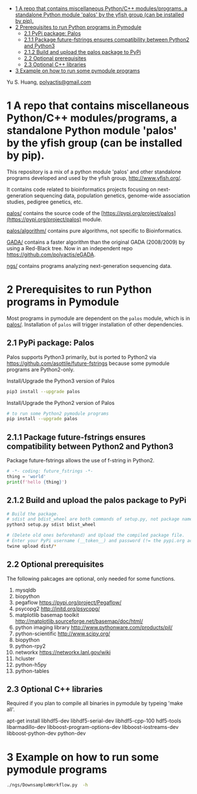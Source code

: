 - [1 A repo that contains miscellaneous Python/C++ modules/programs, a standalone Python module 'palos' by the yfish group (can be installed by pip).](#1-a-repo-that-contains-miscellaneous-pythonc-modulesprograms-a-standalone-python-module-palos-by-the-yfish-group-can-be-installed-by-pip)
- [2 Prerequisites to run Python programs in Pymodule](#2-prerequisites-to-run-python-programs-in-pymodule)
  - [2.1 PyPi package: Palos](#21-pypi-package-palos)
  - [2.1.1 Package future-fstrings ensures compatibility between Python2 and Python3](#211-package-future-fstrings-ensures-compatibility-between-python2-and-python3)
  - [2.1.2 Build and upload the palos package to PyPi](#212-build-and-upload-the-palos-package-to-pypi)
  - [2.2 Optional prerequisites](#22-optional-prerequisites)
  - [2.3 Optional C++ libraries](#23-optional-c-libraries)
- [3 Example on how to run some pymodule programs](#3-example-on-how-to-run-some-pymodule-programs)

Yu S. Huang, polyactis@gmail.com

# 1 A repo that contains miscellaneous Python/C++ modules/programs, a standalone Python module 'palos' by the yfish group (can be installed by pip).

This repository is a mix of a python module 'palos' and other standalone programs developed and used by the yfish group, http://www.yfish.org/.

It contains code related to bioinformatics projects focusing on next-generation sequencing data, population genetics, genome-wide association studies, pedigree genetics, etc.

[palos/](palos/) contains the source code of the [https://pypi.org/project/palos](https://pypi.org/project/palos) module. 

[palos/algorithm/](palos/algorithm/) contains pure algorithms, not specific to Bioinformatics.


[GADA/](GADA/) contains a faster algorithm than the original GADA (2008/2009) by using a Red-Black tree. Now in an independent repo https://github.com/polyactis/eGADA.

[ngs/](ngs/) contains programs analyzing next-generation sequencing data.

# 2 Prerequisites to run Python programs in Pymodule
Most programs in pymodule are dependent on the `palos` module, which is in [palos/](palos/). Installation of `palos` will trigger installation of other dependencies.

## 2.1 PyPi package: Palos
Palos supports Python3 primarily, but is ported to Python2 via https://github.com/asottile/future-fstrings because some pymodule programs are Python2-only.

Install/Upgrade the Python3 version of Palos
```sh
pip3 install --upgrade palos
```


Install/Upgrade the Python2 version of Palos
```sh
# to run some Python2 pymodule programs
pip install --upgrade palos
```

## 2.1.1 Package future-fstrings ensures compatibility between Python2 and Python3

Package future-fstrings allows the use of f-string in Python2.
```python
# -*- coding: future_fstrings -*-
thing = 'world'
print(f'hello {thing}')
```

## 2.1.2 Build and upload the palos package to PyPi

```bash
# Build the package.
# sdist and bdist_wheel are both commands of setup.py, not package names.
python3 setup.py sdist bdist_wheel

# (Delete old ones beforehand) and Upload the compiled package file.
# Enter your PyPi username (__token__) and password (!= the pypi.org account password).
twine upload dist/*

```

## 2.2 Optional prerequisites

The following pakcages are optional, only needed for some functions.

1. mysqldb
2. biopython
3. pegaflow https://pypi.org/project/Pegaflow/
4. psycopg2 http://initd.org/psycopg/
5. matplotlib basemap toolkit http://matplotlib.sourceforge.net/basemap/doc/html/
6. python imaging library http://www.pythonware.com/products/pil/
7. python-scientific http://www.scipy.org/
8. biopython
9. python-rpy2
10. networkx https://networkx.lanl.gov/wiki
11. hcluster
12. python-h5py
13. python-tables

## 2.3 Optional C++ libraries

Required if you plan to compile all binaries in pymodule by typeing 'make all'.

apt-get install libhdf5-dev libhdf5-serial-dev libhdf5-cpp-100 hdf5-tools \
       libarmadillo-dev libboost-program-options-dev libboost-iostreams-dev \
       libboost-python-dev python-dev



# 3 Example on how to run some pymodule programs

```sh
./ngs/DownsampleWorkflow.py  -h
```

